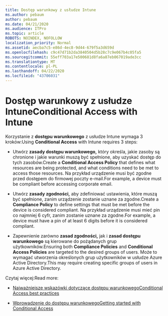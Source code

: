 ```yaml
---
title: Dostęp warunkowy z usłudze Intune
ms.author: pebaum
author: pebaum
ms.date: 04/21/2020
ms.audience: ITPro
ms.topic: article
ROBOTS: NOINDEX, NOFOLLOW
localization_priority: Normal
ms.assetid: aecba7c5-e86d-4ec8-9d44-679f5a3d659d
ms.openlocfilehash: c9c47d71b2da3840504d5b28c7c9e067b4c05fa5
ms.sourcegitcommit: 55eff703a17e500681d8fa6a87eb067019ade3cc
ms.translationtype: MT
ms.contentlocale: pl-PL
ms.lasthandoff: 04/22/2020
ms.locfileid: "43706031"
---
```

# <a name="conditional-access-with-intune"></a><span data-ttu-id="144cf-102">Dostęp warunkowy z usłudze Intune</span><span class="sxs-lookup"><span data-stu-id="144cf-102">Conditional Access with Intune</span></span>

<span data-ttu-id="144cf-103">Korzystanie z **dostępu warunkowego** z usłudze Intune wymaga 3 kroków:</span><span class="sxs-lookup"><span data-stu-id="144cf-103">Using **Conditional Access** with Intune requires 3 steps:</span></span> 
  
- <span data-ttu-id="144cf-104">Utwórz **zasady dostępu warunkowego,** który określa, jakie zasoby są chronione i jakie warunki muszą być spełnione, aby uzyskać dostęp do tych zasobów.</span><span class="sxs-lookup"><span data-stu-id="144cf-104">Create a **Conditional Access Policy** that defines what resources are being protected, and what conditions need to be met to access those resources.</span></span> <span data-ttu-id="144cf-105">Na przykład urządzenie musi być zgodne przed dostępem do firmowej poczty e-mail.</span><span class="sxs-lookup"><span data-stu-id="144cf-105">For example, a device must be compliant before accessing corporate email.</span></span> 
    
- <span data-ttu-id="144cf-106">Utwórz **zasady zgodności,** aby zdefiniować ustawienia, które muszą być spełnione, zanim urządzenie zostanie uznane za zgodne.</span><span class="sxs-lookup"><span data-stu-id="144cf-106">Create a **Compliance Policy** to define settings that must be met before the device is considered compliant.</span></span> <span data-ttu-id="144cf-107">Na przykład urządzenie musi mieć pin co najmniej 6 cyfr, zanim zostanie uznane za zgodne.</span><span class="sxs-lookup"><span data-stu-id="144cf-107">For example, a device must have a pin of at least 6 digits before it is considered compliant.</span></span> 
    
- <span data-ttu-id="144cf-108">Zapewnienie zarówno **zasad zgodności,** jak i **zasad dostępu warunkowego** są kierowane do pożądanych grup użytkowników.</span><span class="sxs-lookup"><span data-stu-id="144cf-108">Ensuring both **Compliance Policies** and **Conditional Access Policies** are targeted to the desired groups of users.</span></span> <span data-ttu-id="144cf-109">Może to wymagać utworzenia określonych grup użytkowników w usłudze Azure Active Directory.</span><span class="sxs-lookup"><span data-stu-id="144cf-109">This may require creating specific groups of users in Azure Active Directory.</span></span> 
    
<span data-ttu-id="144cf-110">Czytaj więcej:</span><span class="sxs-lookup"><span data-stu-id="144cf-110">Read more:</span></span>
  
- [<span data-ttu-id="144cf-111">Najważniejsze wskazówki dotyczące dostępu warunkowego</span><span class="sxs-lookup"><span data-stu-id="144cf-111">Conditional Access best practices</span></span>](https://docs.microsoft.com/azure/active-directory/conditional-access/best-practices)
    
- [<span data-ttu-id="144cf-112">Wprowadzenie do dostępu warunkowego</span><span class="sxs-lookup"><span data-stu-id="144cf-112">Getting started with Conditional Access </span></span>](https://docs.microsoft.com/azure/active-directory/active-directory-conditional-access-azure-portal-get-started)
    

